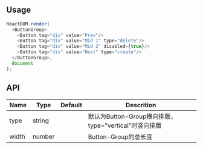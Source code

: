 ## Usage
```js
ReactDOM.render(  
  <ButtonGroup>
    <Button tag="div" value="Prev"/>
    <Button tag="div" value="Mid 1" type="delete"/>
    <Button tag="div" value="Mid 2" disabled={true}/>
    <Button tag="div" value="Next" type="create"/>
  </ButtonGroup>,
  document
);
```

## API
|Name       |Type     |Default     |Descrition                    |
|-----------|---------|------------|------------------------------|
|type       |string   |            | 默认为Button-Group横向排版，type="vertical"时竖向排版 |
|width      |number   |            |Button-Group的总长度             |
